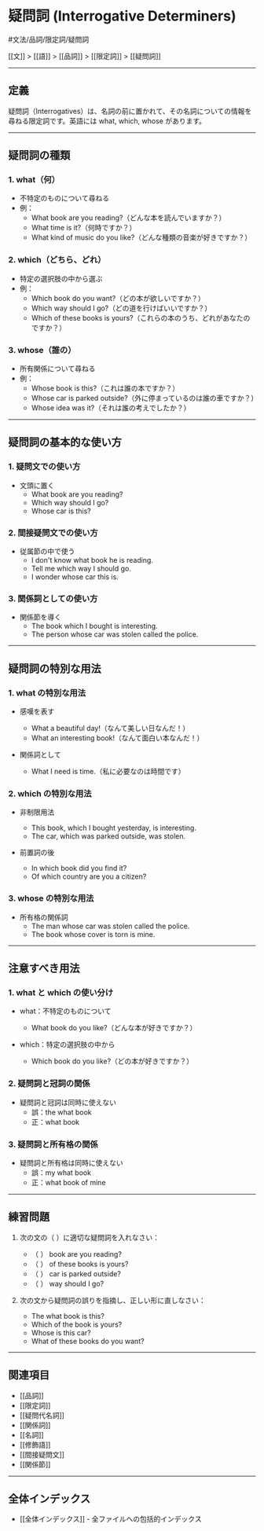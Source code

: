 ﻿# 疑問詞 (Interrogative Determiners)

#文法/品詞/限定詞/疑問詞

[[文]] > [[語]] > [[品詞]] > [[限定詞]] > [[疑問詞]]

---

## 定義
疑問詞（Interrogatives）は、名詞の前に置かれて、その名詞についての情報を尋ねる限定詞です。英語には what, which, whose があります。

---

## 疑問詞の種類

### 1. what（何）
- 不特定のものについて尋ねる
- 例：
  - What book are you reading?（どんな本を読んでいますか？）
  - What time is it?（何時ですか？）
  - What kind of music do you like?（どんな種類の音楽が好きですか？）

### 2. which（どちら、どれ）
- 特定の選択肢の中から選ぶ
- 例：
  - Which book do you want?（どの本が欲しいですか？）
  - Which way should I go?（どの道を行けばいいですか？）
  - Which of these books is yours?（これらの本のうち、どれがあなたのですか？）

### 3. whose（誰の）
- 所有関係について尋ねる
- 例：
  - Whose book is this?（これは誰の本ですか？）
  - Whose car is parked outside?（外に停まっているのは誰の車ですか？）
  - Whose idea was it?（それは誰の考えでしたか？）

---

## 疑問詞の基本的な使い方

### 1. 疑問文での使い方
- 文頭に置く
  - What book are you reading?
  - Which way should I go?
  - Whose car is this?

### 2. 間接疑問文での使い方
- 従属節の中で使う
  - I don't know what book he is reading.
  - Tell me which way I should go.
  - I wonder whose car this is.

### 3. 関係詞としての使い方
- 関係節を導く
  - The book which I bought is interesting.
  - The person whose car was stolen called the police.

---

## 疑問詞の特別な用法

### 1. what の特別な用法
- 感嘆を表す
  - What a beautiful day!（なんて美しい日なんだ！）
  - What an interesting book!（なんて面白い本なんだ！）

- 関係詞として
  - What I need is time.（私に必要なのは時間です）

### 2. which の特別な用法
- 非制限用法
  - This book, which I bought yesterday, is interesting.
  - The car, which was parked outside, was stolen.

- 前置詞の後
  - In which book did you find it?
  - Of which country are you a citizen?

### 3. whose の特別な用法
- 所有格の関係詞
  - The man whose car was stolen called the police.
  - The book whose cover is torn is mine.

---

## 注意すべき用法

### 1. what と which の使い分け
- what：不特定のものについて
  - What book do you like?（どんな本が好きですか？）

- which：特定の選択肢の中から
  - Which book do you like?（どの本が好きですか？）

### 2. 疑問詞と冠詞の関係
- 疑問詞と冠詞は同時に使えない
  - 誤：the what book
  - 正：what book

### 3. 疑問詞と所有格の関係
- 疑問詞と所有格は同時に使えない
  - 誤：my what book
  - 正：what book of mine

---

## 練習問題
1. 次の文の（  ）に適切な疑問詞を入れなさい：
   - （  ） book are you reading?
   - （  ） of these books is yours?
   - （  ） car is parked outside?
   - （  ） way should I go?

2. 次の文から疑問詞の誤りを指摘し、正しい形に直しなさい：
   - The what book is this?
   - Which of the book is yours?
   - Whose is this car?
   - What of these books do you want?

---

## 関連項目
- [[品詞]]
- [[限定詞]]
- [[疑問代名詞]]
- [[関係詞]]
- [[名詞]]
- [[修飾語]]
- [[間接疑問文]]
- [[関係節]]

---

## 全体インデックス
- [[全体インデックス]] - 全ファイルへの包括的インデックス 